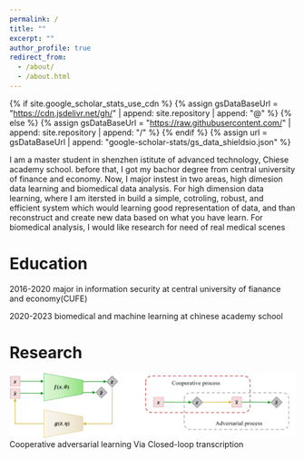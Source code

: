 ```yaml
---
permalink: /
title: ""
excerpt: ""
author_profile: true
redirect_from: 
  - /about/
  - /about.html
---
```


{% if site.google_scholar_stats_use_cdn %}
{% assign gsDataBaseUrl = "https://cdn.jsdelivr.net/gh/" | append: site.repository | append: "@" %}
{% else %}
{% assign gsDataBaseUrl = "https://raw.githubusercontent.com/" | append: site.repository | append: "/" %}
{% endif %}
{% assign url = gsDataBaseUrl | append: "google-scholar-stats/gs_data_shieldsio.json" %}

<span class='anchor' id='about-me'></span>

I am a master student in shenzhen istitute of advanced technology, Chiese academy school. before that, I got my bachor degree from central university of finance and economy. 
Now, I major instest in two areas, high dimesion data learning and biomedical data analysis.
For high dimension data learning, where I am itersted in build a simple, cotroling, robust, and efficient system which would learning good representation of data, and than reconstruct and create new data based on what you have learn.
For biomedical analysis, I would like research for need of real medical scenes



# Education
2016-2020 major in information security at central university of fianance and economy(CUFE)


2020-2023 biomedical and machine learning at chinese academy school


# Research
![avatar](../images/CTRL12.jpg)       Cooperative adversarial learning Via Closed-loop transcription

